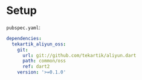 # Setup

`pubspec.yaml`:

```yaml
dependencies:
  tekartik_aliyun_oss:
    git:
      url: git://github.com/tekartik/aliyun.dart
      path: common/oss
      ref: dart2
    version: '>=0.1.0'
```